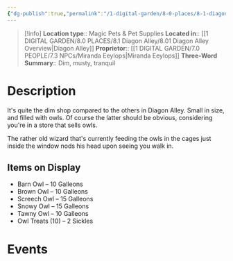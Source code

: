 ```yaml
---
{"dg-publish":true,"permalink":"/1-digital-garden/8-0-places/8-1-diagon-alley/8-1-04-eeylop-s-owl-emporium/","tags":["#place","diagon-alley","shop"]}
---
```


>[!info]
>**Location type**::  Magic Pets & Pet Supplies
>**Located in**:: [[1 DIGITAL GARDEN/8.0 PLACES/8.1 Diagon Alley/8.01 Diagon Alley Overview\|Diagon Alley]]
>**Proprietor**:: [[1 DIGITAL GARDEN/7.0 PEOPLE/7.3 NPCs/Miranda Eeylops\|Miranda Eeylops]]
>**Three-Word Summary**:: Dim, musty, tranquil

# Description

It's quite the dim shop compared to the others in Diagon Alley. Small in size, and filled with owls. Of course the latter should be obvious, considering you're in a store that sells owls. 

The rather old wizard that's currently feeding the owls in the cages just inside the window nods his head upon seeing you walk in.

## Items on Display

- Barn Owl – 10 Galleons
- Brown Owl – 10 Galleons
- Screech Owl – 15 Galleons
- Snowy Owl – 15 Galleons
- Tawny Owl – 10 Galleons
- Owl Treats (10) – 2 Sickles

# Events

